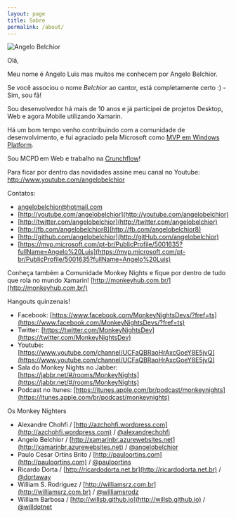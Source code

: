 ```yaml
---
layout: page
title: Sobre
permalink: /about/
---
```


![Angelo Belchior](http://res.cloudinary.com/https-xamarinbr-azurewebsites-net/image/upload/v1442326497/foto_lt3p44.png "Xamarin, .Net Developer, Microsoft Windows Platform Development MVP")

Olá,

Meu nome é Angelo Luis mas muitos me conhecem por Angelo Belchior.

Se você associou o nome _Belchior_ ao cantor, está completamente certo :) - Sim, sou fã!

Sou desenvolvedor há mais de 10 anos e já participei de projetos Desktop, Web e agora Mobile utilizando Xamarin.

Há um bom tempo venho contribuindo com a comunidade de desenvolvimento, e fui agraciado pela Microsoft como [MVP em Windows Platform](https://mvp.microsoft.com/pt-br/PublicProfile/5001635?fullName=Angelo%20Luis).

Sou MCPD em Web e trabalho na [Crunchflow](http://www.crunchflow.com)! 

Para ficar por dentro das novidades assine meu canal no Youtube: http://www.youtube.com/angelobelchior 
 
Contatos:  

- [angelobelchior@hotmail.com](http://mailto:angelobelchior@hotmail.com)
- [http://youtube.com/angelobelchior](http://youtube.com/angelobelchior)
- [http://twitter.com/angelobelchior](http://twitter.com/angelobelchior)
- [http://fb.com/angelobelchior8](http://fb.com/angelobelchior8)
- [http://github.com/angelobelchior](http://gitHub.com/angelobelchior)
- [https://mvp.microsoft.com/pt-br/PublicProfile/5001635?fullName=Angelo%20Luis](https://mvp.microsoft.com/pt-br/PublicProfile/5001635?fullName=Angelo%20Luis)

Conheça também a Comunidade Monkey Nights e fique por dentro de tudo que rola no mundo Xamarin!
[http://monkeyhub.com.br/](http://monkeyhub.com.br/)

Hangouts quinzenais!

- Facebook: [https://www.facebook.com/MonkeyNightsDevs/?fref=ts](https://www.facebook.com/MonkeyNightsDevs/?fref=ts)
- Twitter: [https://twitter.com/MonkeyNightsDev](https://twitter.com/MonkeyNightsDev)
- Youtube: [https://www.youtube.com/channel/UCFaQBRaoHrAxcGoeY8E5jvQ](https://www.youtube.com/channel/UCFaQBRaoHrAxcGoeY8E5jvQ)
- Sala do Monkey Nights no Jabber: [https://jabbr.net/#/rooms/MonkeyNights](https://jabbr.net/#/rooms/MonkeyNights)
- Podcast no Itunes: [https://itunes.apple.com/br/podcast/monkeynights](https://itunes.apple.com/br/podcast/monkeynights)

Os Monkey Nighters

- Alexandre Chohfi / [http://azchohfi.wordpress.com](http://azchohfi.wordpress.com) / [@alexandrechohfi](http://www.twitter.com/alexandrechohfi)
- Angelo Belchior / [http://xamarinbr.azurewebsites.net](http://xamarinbr.azurewebsites.net) / [@angelobelchior](http://www.twitter.com/angelobelchior)
- Paulo Cesar Ortins Brito / [http://pauloortins.com](http://pauloortins.com) / [@pauloortins](http://www.twitter.com/pauloortins)
- Ricardo Dorta / [http://ricardodorta.net.br](http://ricardodorta.net.br) / [@dortaway](http://www.twitter.com/dortaway)
- William S. Rodriguez / [http://williamsrz.com.br](http://williamsrz.com.br) / [@williamsrodz](http://www.twitter.com/williamsrodz)
- William Barbosa / [http://willsb.github.io](http://willsb.github.io) / [@willdotnet](https://twitter.com/willdotnet)